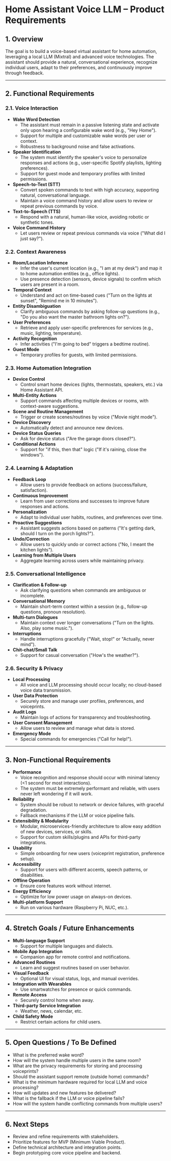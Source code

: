 # Home Assistant Voice LLM – Product Requirements

## 1. Overview
The goal is to build a voice-based virtual assistant for home automation, leveraging a local LLM (Mixtral) and advanced voice technologies. The assistant should provide a natural, conversational experience, recognize individual users, adapt to their preferences, and continuously improve through feedback.

---

## 2. Functional Requirements

### 2.1. Voice Interaction
- **Wake Word Detection**
  - The assistant must remain in a passive listening state and activate only upon hearing a configurable wake word (e.g., "Hey Home").
  - Support for multiple and customizable wake words per user or context.
  - Robustness to background noise and false activations.
- **Speaker Identification**
  - The system must identify the speaker's voice to personalize responses and actions (e.g., user-specific Spotify playlists, lighting preferences).
  - Support for guest mode and temporary profiles with limited permissions.
- **Speech-to-Text (STT)**
  - Convert spoken commands to text with high accuracy, supporting natural, conversational language.
  - Maintain a voice command history and allow users to review or repeat previous commands by voice.
- **Text-to-Speech (TTS)**
  - Respond with a natural, human-like voice, avoiding robotic or synthetic tones.
- **Voice Command History**
  - Let users review or repeat previous commands via voice ("What did I just say?").

### 2.2. Context Awareness
- **Room/Location Inference**
  - Infer the user's current location (e.g., "I am at my desk") and map it to home automation entities (e.g., office lights).
  - Use presence detection (sensors, device signals) to confirm which users are present in a room.
- **Temporal Context**
  - Understand and act on time-based cues ("Turn on the lights at sunset", "Remind me in 10 minutes").
- **Entity Disambiguation**
  - Clarify ambiguous commands by asking follow-up questions (e.g., "Do you also want the master bathroom lights on?").
- **User Preferences**
  - Retrieve and apply user-specific preferences for services (e.g., music, lighting, temperature).
- **Activity Recognition**
  - Infer activities ("I'm going to bed" triggers a bedtime routine).
- **Guest Mode**
  - Temporary profiles for guests, with limited permissions.

### 2.3. Home Automation Integration
- **Device Control**
  - Control smart home devices (lights, thermostats, speakers, etc.) via Home Assistant API.
- **Multi-Entity Actions**
  - Support commands affecting multiple devices or rooms, with context-aware suggestions.
- **Scene and Routine Management**
  - Trigger or create scenes/routines by voice ("Movie night mode").
- **Device Discovery**
  - Automatically detect and announce new devices.
- **Device Status Queries**
  - Ask for device status ("Are the garage doors closed?").
- **Conditional Actions**
  - Support for "if this, then that" logic ("If it's raining, close the windows").

### 2.4. Learning & Adaptation
- **Feedback Loop**
  - Allow users to provide feedback on actions (success/failure, satisfaction).
- **Continuous Improvement**
  - Learn from user corrections and successes to improve future responses and actions.
- **Personalization**
  - Adapt to individual user habits, routines, and preferences over time.
- **Proactive Suggestions**
  - Assistant suggests actions based on patterns ("It's getting dark, should I turn on the porch lights?").
- **Undo/Correction**
  - Allow users to quickly undo or correct actions ("No, I meant the kitchen lights").
- **Learning from Multiple Users**
  - Aggregate learning across users while maintaining privacy.

### 2.5. Conversational Intelligence
- **Clarification & Follow-up**
  - Ask clarifying questions when commands are ambiguous or incomplete.
- **Conversational Memory**
  - Maintain short-term context within a session (e.g., follow-up questions, pronoun resolution).
- **Multi-turn Dialogues**
  - Maintain context over longer conversations ("Turn on the lights. Also, play some music.").
- **Interruptions**
  - Handle interruptions gracefully ("Wait, stop!" or "Actually, never mind").
- **Chit-chat/Small Talk**
  - Support for casual conversation ("How's the weather?").

### 2.6. Security & Privacy
- **Local Processing**
  - All voice and LLM processing should occur locally; no cloud-based voice data transmission.
- **User Data Protection**
  - Securely store and manage user profiles, preferences, and voiceprints.
- **Audit Logs**
  - Maintain logs of actions for transparency and troubleshooting.
- **User Consent Management**
  - Allow users to review and manage what data is stored.
- **Emergency Mode**
  - Special commands for emergencies ("Call for help!").

---

## 3. Non-Functional Requirements

- **Performance**
  - Voice recognition and response should occur with minimal latency (<1 second for most interactions).
  - The system must be extremely performant and reliable, with users never left wondering if it will work.
- **Reliability**
  - System should be robust to network or device failures, with graceful degradation.
  - Fallback mechanisms if the LLM or voice pipeline fails.
- **Extensibility & Modularity**
  - Modular, microservices-friendly architecture to allow easy addition of new devices, services, or skills.
  - Support for custom skills/plugins and APIs for third-party integrations.
- **Usability**
  - Simple onboarding for new users (voiceprint registration, preference setup).
- **Accessibility**
  - Support for users with different accents, speech patterns, or disabilities.
- **Offline Operation**
  - Ensure core features work without internet.
- **Energy Efficiency**
  - Optimize for low power usage on always-on devices.
- **Multi-platform Support**
  - Run on various hardware (Raspberry Pi, NUC, etc.).

---

## 4. Stretch Goals / Future Enhancements
- **Multi-language Support**
  - Support for multiple languages and dialects.
- **Mobile App Integration**
  - Companion app for remote control and notifications.
- **Advanced Routines**
  - Learn and suggest routines based on user behavior.
- **Visual Feedback**
  - Optional UI for visual status, logs, and manual overrides.
- **Integration with Wearables**
  - Use smartwatches for presence or quick commands.
- **Remote Access**
  - Securely control home when away.
- **Third-party Service Integration**
  - Weather, news, calendar, etc.
- **Child Safety Mode**
  - Restrict certain actions for child users.

---

## 5. Open Questions / To Be Defined
- What is the preferred wake word?
- How will the system handle multiple users in the same room?
- What are the privacy requirements for storing and processing voiceprints?
- Should the assistant support remote (outside home) commands?
- What is the minimum hardware required for local LLM and voice processing?
- How will updates and new features be delivered?
- What is the fallback if the LLM or voice pipeline fails?
- How will the system handle conflicting commands from multiple users?

---

## 6. Next Steps
- Review and refine requirements with stakeholders.
- Prioritize features for MVP (Minimum Viable Product).
- Define technical architecture and integration points.
- Begin prototyping core voice pipeline and backend. 